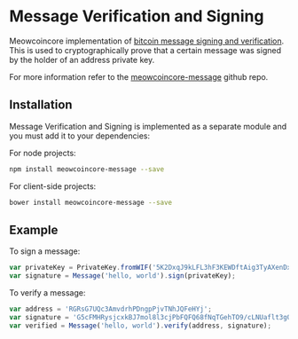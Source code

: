 # Message Verification and Signing
Meowcoincore implementation of [bitcoin message signing and verification](http://bitcoin.stackexchange.com/questions/3337/what-are-the-safety-guidelines-for-using-the-sign-message-feature/3339#3339). This is used to cryptographically prove that a certain message was signed by the holder of an address private key.

For more information refer to the [meowcoincore-message](https://github.com/rvnminers-A-and-N/meowcoincore-message) github repo.

## Installation
Message Verification and Signing is implemented as a separate module and you must add it to your dependencies:

For node projects:

```bash
npm install meowcoincore-message --save
```

For client-side projects:

```bash
bower install meowcoincore-message --save
```

## Example
To sign a message:

```javascript
var privateKey = PrivateKey.fromWIF('5K2DxqJ9kLFL3hF3KEWDftAig3TyAXenDxpr27PaLBieuSFo5PQ');
var signature = Message('hello, world').sign(privateKey);
```

To verify a message:

```javascript
var address = 'RGRsG7UQc3AmvdrhPDngpPjvTNhJQFeHYj';
var signature = 'G5cFMHRysjcxkBJ7mol8l3cjPbFQFQ68fNqTGehTO9/cLNUaflt3gQT//yAUp5fqWF0snDlZYkXJoooazBicRTg=';
var verified = Message('hello, world').verify(address, signature);
```
